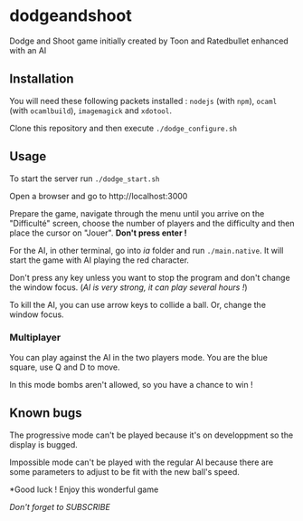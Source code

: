 # dodgeandshoot
Dodge and Shoot game initially created by Toon and Ratedbullet enhanced with an AI

## Installation
You will need these following packets installed : `nodejs` (with `npm`), `ocaml` (with `ocamlbuild`), `imagemagick` and `xdotool`.

Clone this repository and then execute `./dodge_configure.sh`

## Usage
To start the server run `./dodge_start.sh`

Open a browser and go to http://localhost:3000

Prepare the game, navigate through the menu until you arrive on the "Difficulté" screen, choose the number of players and the difficulty and then place the cursor on "Jouer". **Don't press enter !**

For the AI, in other terminal, go into *ia* folder and run `./main.native`. It will start the game with AI playing the red character.

Don't press any key unless you want to stop the program and don't change the window focus. (*AI is very strong, it can play several hours !*)

To kill the AI, you can use arrow keys to collide a ball. Or, change the window focus.

### Multiplayer
You can play against the AI in the two players mode. You are the blue square, use Q and D to move.

In this mode bombs aren't allowed, so you have a chance to win !

## Known bugs
The progressive mode can't be played because it's on developpment so the display is bugged.

Impossible mode can't be played with the regular AI because there are some parameters to adjust to be fit with the new ball's speed.

*Good luck ! Enjoy this wonderful game



*Don't forget to SUBSCRIBE*


